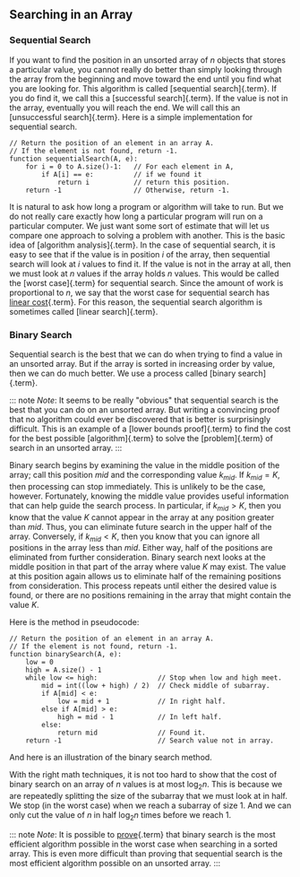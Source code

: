 
## Searching in an Array

### Sequential Search

If you want to find the position in an unsorted array of $n$ objects
that stores a particular value, you cannot really do better than simply
looking through the array from the beginning and move toward the end
until you find what you are looking for. This algorithm is called
[sequential search]{.term}. If you do find it,
we call this a [successful search]{.term}. If
the value is not in the array, eventually you will reach the end. We
will call this an [unsuccessful search]{.term}.
Here is a simple implementation for sequential search.

    // Return the position of an element in an array A.
    // If the element is not found, return -1.
    function sequentialSearch(A, e):
        for i = 0 to A.size()-1:   // For each element in A,
            if A[i] == e:          // if we found it
                return i           // return this position.
        return -1                  // Otherwise, return -1.

It is natural to ask how long a program or algorithm will take to run.
But we do not really care exactly how long a particular program will run
on a particular computer. We just want some sort of estimate that will
let us compare one approach to solving a problem with another. This is
the basic idea of [algorithm analysis]{.term}.
In the case of sequential search, it is easy to see that if the value is
in position $i$ of the array, then sequential search will look at $i$
values to find it. If the value is not in the array at all, then we must
look at $n$ values if the array holds $n$ values. This would be called
the [worst case]{.term} for sequential search.
Since the amount of work is proportional to $n$, we say that the worst
case for sequential search has
[linear cost](#linear-growth-rate){.term}. For
this reason, the sequential search algorithm is sometimes called
[linear search]{.term}.

### Binary Search

Sequential search is the best that we can do when trying to find a value
in an unsorted array. But if the array is sorted in increasing order
by value, then we can do much better. We use a process called
[binary search]{.term}.

::: note
*Note*: It seems to be really "obvious" that sequential search is the
best that you can do on an unsorted array. But writing a convincing
proof that no algorithm could ever be discovered that is better is
surprisingly difficult. This is an example of a
[lower bounds proof]{.term} to find the cost
for the best possible [algorithm]{.term} to
solve the [problem]{.term} of search in an
unsorted array.
:::

Binary search begins by examining the value in the middle position of
the array; call this position $mid$ and the corresponding value
$k_{mid}$. If $k_{mid} = K$, then processing can stop immediately. This
is unlikely to be the case, however. Fortunately, knowing the middle
value provides useful information that can help guide the search
process. In particular, if $k_{mid} > K$, then you know that the value
$K$ cannot appear in the array at any position greater than $mid$. Thus,
you can eliminate future search in the upper half of the array.
Conversely, if $k_{mid} < K$, then you know that you can ignore all
positions in the array less than $mid$. Either way, half of the
positions are eliminated from further consideration. Binary search next
looks at the middle position in that part of the array where value $K$
may exist. The value at this position again allows us to eliminate half
of the remaining positions from consideration. This process repeats
until either the desired value is found, or there are no positions
remaining in the array that might contain the value $K$. 

Here is the method in pseudocode:

    // Return the position of an element in an array A.
    // If the element is not found, return -1.
    function binarySearch(A, e):
        low = 0
        high = A.size() - 1
        while low <= high:               // Stop when low and high meet.
            mid = int((low + high) / 2)  // Check middle of subarray.
            if A[mid] < e:
                low = mid + 1            // In right half.
            else if A[mid] > e:
                high = mid - 1           // In left half.
            else:
                return mid               // Found it.
        return -1                        // Search value not in array.

And here is an illustration of the binary search method.

<inlineav id="binarySearchCON" src="Searching/binarySearchCON.js" name="Binary Search Algorithm Slideshow" links="Searching/binarySearchCON.css"/>

With the right math techniques, it is not too hard to show that the cost
of binary search on an array of $n$ values is at most $\log_2 n$. This
is because we are repeatedly splitting the size of the subarray that we
must look at in half. We stop (in the worst case) when we reach a
subarray of size 1. And we can only cut the value of $n$ in half
$\log_2 n$ times before we reach 1.

::: note
*Note*: It is possible to [prove](#search-lower-bound){.term} 
that binary search is the most efficient algorithm
possible in the worst case when searching in a sorted array. This is
even more difficult than proving that sequential search is the most
efficient algorithm possible on an unsorted array.
:::

<avembed id="binarySearchPRO" src="Searching/binarySearchPRO.html" type="pe" name="Binary Search Proficiency Exercise"/> 

